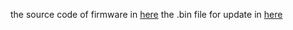 the source code of firmware in [here](https://github.com/bigtreetech/BIGTREETECH-TouchScreenFirmware)
the .bin file for update in [here](https://github.com/bigtreetech/BIGTREETECH-TouchScreenFirmware/blob/master/Copy%20to%20SD%20Card%20root%20directory%20to%20update/BIGTREE_TFT24_V1.1.21.bin)
